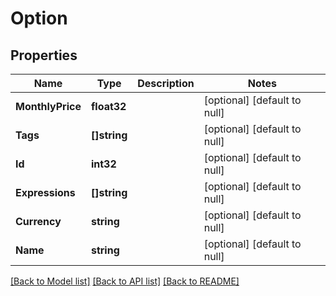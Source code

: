 # Option

## Properties
Name | Type | Description | Notes
------------ | ------------- | ------------- | -------------
**MonthlyPrice** | **float32** |  | [optional] [default to null]
**Tags** | **[]string** |  | [optional] [default to null]
**Id** | **int32** |  | [optional] [default to null]
**Expressions** | **[]string** |  | [optional] [default to null]
**Currency** | **string** |  | [optional] [default to null]
**Name** | **string** |  | [optional] [default to null]

[[Back to Model list]](../README.md#documentation-for-models) [[Back to API list]](../README.md#documentation-for-api-endpoints) [[Back to README]](../README.md)


